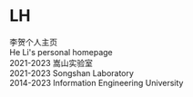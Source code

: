 # LH
李贺个人主页\
He Li's personal homepage\
2021-2023 嵩山实验室\
2021-2023 Songshan Laboratory\
2014-2023 Information Engineering University
